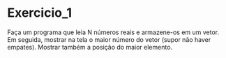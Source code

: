# Exercicio_1
Faça um programa que leia N números reais e armazene-os em um vetor. Em seguida, mostrar na tela o maior número
do vetor (supor não haver empates). Mostrar também a posição do maior elemento.
